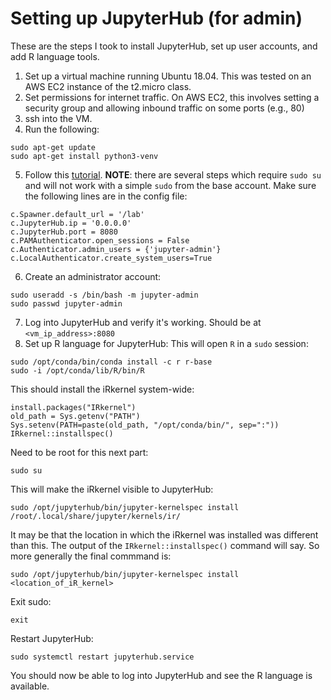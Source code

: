 # Setting up JupyterHub (for admin)

These are the steps I took to install JupyterHub, set up user accounts, and add R language tools.

1. Set up a virtual machine running Ubuntu 18.04. This was tested on an AWS EC2 instance of the t2.micro class.
2. Set permissions for internet traffic. On AWS EC2, this involves setting a security group and allowing inbound traffic on some ports (e.g., 80)
3. ssh into the VM.
4. Run the following:
```
sudo apt-get update
sudo apt-get install python3-venv
```
5. Follow this [tutorial](https://jupyterhub.readthedocs.io/en/stable/installation-guide-hard.html). **NOTE**: there are several steps which require `sudo su` and will not work with a simple `sudo` from the base account. Make sure the following lines are in the config file:
```
c.Spawner.default_url = '/lab'
c.JupyterHub.ip = '0.0.0.0'
c.JupyterHub.port = 8080
c.PAMAuthenticator.open_sessions = False
c.Authenticator.admin_users = {'jupyter-admin'}
c.LocalAuthenticator.create_system_users=True
```
6. Create an administrator account:
```
sudo useradd -s /bin/bash -m jupyter-admin
sudo passwd jupyter-admin
```
7. Log into JupyterHub and verify it's working. Should be at `<vm_ip_address>:8080`
8. Set up R language for JupyterHub:
This will open `R` in a `sudo` session:
```
sudo /opt/conda/bin/conda install -c r r-base
sudo -i /opt/conda/lib/R/bin/R
```
This should install the iRkernel system-wide:
```
install.packages("IRkernel")
old_path = Sys.getenv("PATH")
Sys.setenv(PATH=paste(old_path, "/opt/conda/bin/", sep=":"))
IRkernel::installspec()
```
Need to be root for this next part:
```
sudo su
```
This will make the iRkernel visible to JupyterHub:
```
sudo /opt/jupyterhub/bin/jupyter-kernelspec install /root/.local/share/jupyter/kernels/ir/
```
It may be that the location in which the iRkernel was installed was different than this. The output of the `IRkernel::installspec()` command will say. So more generally the final commmand is:
```
sudo /opt/jupyterhub/bin/jupyter-kernelspec install <location_of_iR_kernel>
```
Exit sudo:
```
exit
```
Restart JupyterHub:
```
sudo systemctl restart jupyterhub.service
```
You should now be able to log into JupyterHub and see the R language is available. 

